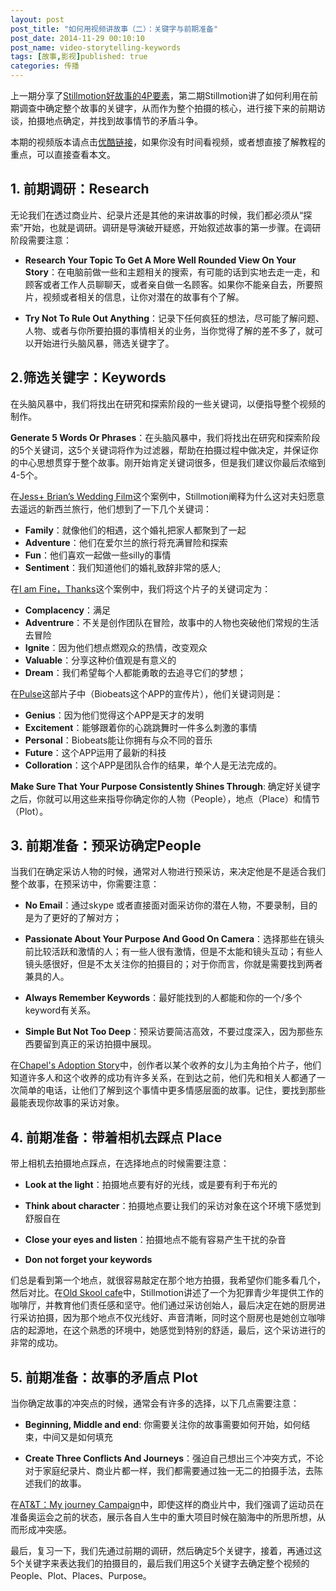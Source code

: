 ```yaml
---
layout: post
post_title: "如何用视频讲故事（二）：关键字与前期准备"
post_date: 2014-11-29 00:10:10
post_name: video-storytelling-keywords
tags: [故事,影视]published: true
categories: 传播
---
```


上一期分享了[Stillmotion好故事的4P要素](http://www.banpie.info/video-storytelling-4p/)，第二期Stillmotion讲了如何利用在前期调查中确定整个故事的关键字，从而作为整个拍摄的核心，进行接下来的前期访谈，拍摄地点确定，并找到故事情节的矛盾斗争。

本期的视频版本请点击[优酷链接](http://v.youku.com/v_show/id_XNTY4ODExOTAw.html?from=y1.2-1-87.3.1-2.1-1-1-0)，如果你没有时间看视频，或者想直接了解教程的重点，可以直接查看本文。

## 1. 前期调研：Research

无论我们在透过商业片、纪录片还是其他的来讲故事的时候，我们都必须从“探索”开始，也就是调研。调研是导演破开疑惑，开始叙述故事的第一步骤。在调研阶段需要注意：

*   **Research Your Topic To Get A More Well Rounded View On Your Story**：在电脑前做一些和主题相关的搜索，有可能的话到实地去走一走，和顾客或者工作人员聊聊天，或者亲自做一名顾客。如果你不能亲自去，所要照片，视频或者相关的信息，让你对潜在的故事有个了解。

*   **Try Not To Rule Out Anything**：记录下任何疯狂的想法，尽可能了解问题、人物、或者与你所要拍摄的事情相关的业务，当你觉得了解的差不多了，就可以开始进行头脑风暴，筛选关键字了。

## 2.筛选关键字：Keywords

在头脑风暴中，我们将找出在研究和探索阶段的一些关键词，以便指导整个视频的制作。

**Generate 5 Words Or Phrases**：在头脑风暴中，我们将找出在研究和探索阶段的5个关键词，这5个关键词将作为过滤器，帮助在拍摄过程中做决定，并保证你的中心思想贯穿于整个故事。刚开始肯定关键词很多，但是我们建议你最后浓缩到4-5个。

在[Jess+ Brian’s Wedding Film](https://vimeo.com/66854617)这个案例中，Stillmotion阐释为什么这对夫妇愿意去遥远的新西兰旅行，他们想到了一下几个关键词：

- **Family**：就像他们的相遇，这个婚礼把家人都聚到了一起
- **Adventure**：他们在爱尔兰的旅行将充满冒险和探索
- **Fun**：他们喜欢一起做一些silly的事情
- **Sentiment**：我们知道他们的婚礼致辞非常的感人;

在[I am Fine，Thanks](http://www.imfinethanksmovie.com/)这个案例中，我们将这个片子的关键词定为：

- **Complacency**：满足
-  **Adventrure**：不关是创作团队在冒险，故事中的人物也突破他们常规的生活去冒险
- **Ignite**：因为他们想点燃观众的热情，改变观众
- **Valuable**：分享这种价值观是有意义的
- **Dream**：我们希望每个人都能勇敢的去追寻它们的梦想；

在[Pulse](https://vimeo.com/55772166)这部片子中（Biobeats这个APP的宣传片），他们关键词则是：

- **Genius**：因为他们觉得这个APP是天才的发明
- **Excitement**：能够跟着你的心跳跳舞时一件多么刺激的事情
- **Personal**：Biobeats能让你拥有与众不同的音乐
- **Future**：这个APP运用了最新的科技
- **Colloration**：这个APP是团队合作的结果，单个人是无法完成的。

**Make Sure That Your Purpose Consistently Shines Through**: 确定好关键字之后，你就可以用这些来指导你确定你的人物（People），地点（Place）和情节（Plot）。

## 3. 前期准备：预采访确定People

当我们在确定采访人物的时候，通常对人物进行预采访，来决定他是不是适合我们整个故事，在预采访中，你需要注意：

- **No Email**：通过skype 或者直接面对面采访你的潜在人物，不要录制，目的是为了更好的了解对方；

- **Passionate About Your Purpose And Good On Camera**：选择那些在镜头前比较活跃和激情的人；有一些人很有激情，但是不太能和镜头互动；有些人镜头感很好，但是不太关注你的拍摄目的；对于你而言，你就是需要找到两者兼具的人。

- **Always Remember Keywords**：最好能找到的人都能和你的一个/多个keyword有关系。

- **Simple But Not Too Deep**：预采访要简洁高效，不要过度深入，因为那些东西要留到真正的采访拍摄中展现。

在[Chapel's Adoption Story](https://vimeo.com/34640687)中，创作者以某个收养的女儿为主角拍个片子，他们知道许多人和这个收养的成功有许多关系，在到达之前，他们先和相关人都通了一次简单的电话，让他们了解到这个事情中更多情感层面的故事。记住，要找到那些最能表现你故事的采访对象。

## 4. 前期准备：带着相机去踩点 Place

带上相机去拍摄地点踩点，在选择地点的时候需要注意：

*   **Look at the light**：拍摄地点要有好的光线，或是要有利于布光的

*   **Think about character**：拍摄地点要让我们的采访对象在这个环境下感觉到舒服自在

*   **Close your eyes and listen**：拍摄地点不能有容易产生干扰的杂音

*   **Don not forget your keywords**

们总是看到第一个地点，就很容易敲定在那个地方拍摄，我希望你们能多看几个，然后对比。在[Old Skool cafe](https://vimeo.com/42108559)中，Stillmotion讲述了一个为犯罪青少年提供工作的咖啡厅，并教育他们责任感和坚守。他们通过采访创始人，最后决定在她的厨房进行采访拍摄，因为那个地点不仅光线好、声音清晰，同时这个厨房也是她创立咖啡店的起源地，在这个熟悉的环境中，她感觉到特别的舒适，最后，这个采访进行的非常的成功。

## 5. 前期准备：故事的矛盾点 Plot

当你确定故事的冲突点的时候，通常会有许多的选择，以下几点需要注意：

*   **Beginning, Middle and end**: 你需要关注你的故事需要如何开始，如何结束，中间又是如何填充

*   **Create Three Conflicts And Journeys**：强迫自己想出三个冲突方式，不论对于家庭纪录片、商业片都一样，我们都需要通过独一无二的拍摄手法，去陈述我们的故事。

在[AT&amp;T：My journey Campaign](https://vimeo.com/65082431)中，即使这样的商业片中，我们强调了运动员在准备奥运会之前的状态，展示各自人生中的重大项目时候在脑海中的所思所想，从而形成冲突感。

最后，复习一下，我们先通过前期的调研，然后确定5个关键字，接着，再通过这5个关键字来表达我们的拍摄目的，最后我们用这5个关键字去确定整个视频的People、Plot、Places、Purpose。 